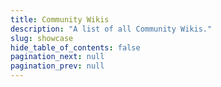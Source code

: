 ```yaml
---
title: Community Wikis
description: "A list of all Community Wikis."
slug: showcase
hide_table_of_contents: false
pagination_next: null
pagination_prev: null
--- 
```


<Showcase />